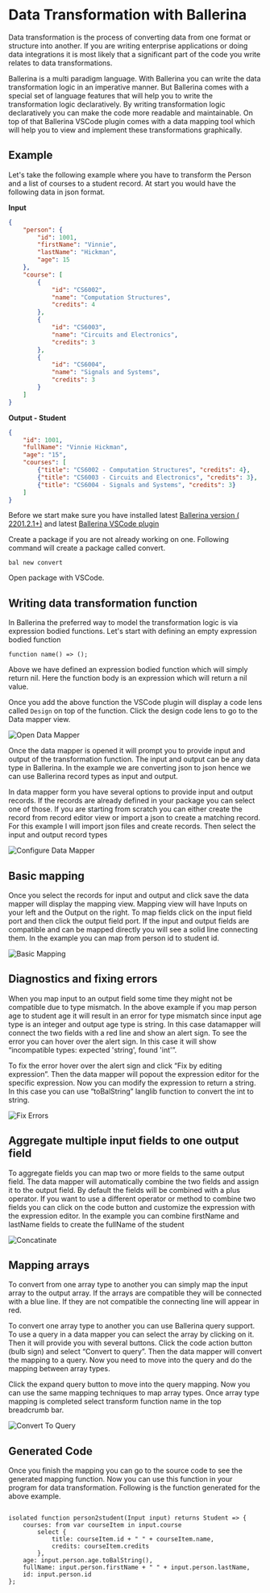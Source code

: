# Data Transformation with Ballerina

Data transformation is the process of converting data from one format or structure into another. If you are writing enterprise applications or doing data integrations it is most likely that a significant part of the code you write relates to data transformations. 

Ballerina is a multi paradigm language. With Ballerina you can write the data transformation logic in an imperative manner. But Ballerina comes with a special set of language features that will help you to write the transformation logic declaratively. By writing transformation logic declaratively you can make the code more readable and maintainable. On top of that Ballerina VSCode plugin comes with a data mapping tool which will help you to view and implement these transformations graphically.

## Example

Let's take the following example where you have to transform the Person and a list of courses to a student record. At start you would have the following data in json format.

**Input**
```json
{
    "person": {
        "id": 1001,
        "firstName": "Vinnie",
        "lastName": "Hickman",
        "age": 15
    },
    "course": [
        {
            "id": "CS6002",
            "name": "Computation Structures",
            "credits": 4
        },
        {
            "id": "CS6003",
            "name": "Circuits and Electronics",
            "credits": 3
        },
        {
            "id": "CS6004",
            "name": "Signals and Systems",
            "credits": 3
        }
    ]
}
```

**Output - Student**
```json
{
    "id": 1001,
    "fullName": "Vinnie Hickman",
    "age": "15",
    "courses": [
        {"title": "CS6002 - Computation Structures", "credits": 4},
        {"title": "CS6003 - Circuits and Electronics", "credits": 3},
        {"title": "CS6004 - Signals and Systems", "credits": 3}
    ]
}

```

Before we start make sure you have installed latest [Ballerina version ( 2201.2.1+)](https://ballerina.io/downloads/) and latest [Ballerina VSCode plugin](https://marketplace.visualstudio.com/items?itemName=wso2.ballerina)

Create a package if you are not already working on one. Following command will create a package called convert.

`bal new convert`

Open package with VSCode.

## Writing data transformation function

In Ballerina the preferred way to model the transformation logic is via expression bodied functions. Let's start with defining an empty expression bodied function

```ballerina
function name() => ();
```

Above we have defined an expression bodied function which will simply return nil. Here the function body is an expression which will return a nil value.

Once you add the above function the VSCode plugin will display a code lens called `Design`  on top of the function. Click the design code lens to go to the Data mapper view.

![Open Data Mapper](images/goto-design-view.gif "Open Data Mapper via code lens")

Once the data mapper is opened it will prompt you to provide input and output of the transformation function. The input and output can be any data type in Ballerina. In the example we are converting json to json hence we can use Ballerina record types as input and output. 

In data mapper form you have several options to provide input and output records. If the records are already defined in your package you can select one of those. If you are starting from scratch you can either create the record from record editor view or import a json to create a matching record. For this example I will import json files and create records. Then select the input and output record types

![Configure Data Mapper](images/choose-input-output.gif "Choose Inputs and Output for Data Mapper")

## Basic mapping

Once you select the records for input and output and click save the  data mapper will display the mapping view. Mapping view will have Inputs on your left and the Output on the right. To map fields click on the input field port and then click the output field port. If the input and output fields are compatible and can be mapped directly you will see a solid line connecting them. In the example you can map from person id to student id. 

![Basic Mapping](images/basic-mapping.gif "Save and do a basic mapping")

## Diagnostics and fixing errors

When you map input to an output field some time they might not be compatible due to type mismatch. In the above example if you map person age to student age it will result in an error for type mismatch since input age type is an integer and output age type is string. In this case datamapper will connect the two fields with a red line and show an alert sign. To see the error you can hover over the alert sign. In this case it will show “incompatible types: expected 'string', found 'int'”. 

To fix the error hover over the alert sign and click “Fix by editing expression”. Then the data mapper will popout the expression editor for the specific expression. Now you can modify the expression to return a string. In this case you can use “toBalString” langlib function to convert the int to string.

![Fix Errors](images/fix-diagnostics.gif "Fix incompetible types error")

## Aggregate multiple input fields to one output field

To aggregate fields you can map two or more fields to the same output field. The data mapper will automatically combine the two fields and assign it to the output field. By default the fields will be combined with a plus operator. If you want to use a different operator or method to combine two fields you can click on the code button and customize the expression with the expression editor. In the example you can combine firstName and lastName fields to create the fullName of the student

![Concatinate](images/concatinate.gif "Aggregate multiple input fields")

## Mapping arrays

To convert from one array type to another you can simply map the input array to the output array. If the arrays are compatible they will be connected with a blue line. If they are not compatible the connecting line will appear in red. 

To convert one array type to another you can use Ballerina query support. To use a query in a data mapper you can select the array by clicking on it. Then it will provide you with several buttons. Click the code action button (bulb sign) and select “Convert to query”. Then the data mapper will convert the mapping to a query. Now you need to move into the query and do the mapping between array types. 

Click the expand query button to move into the query mapping. Now you can use the same mapping techniques to map array types. Once array type mapping is completed select transform function name in the top breadcrumb bar.

![Convert To Query](images/convert-query.gif "Mapping incompatible arrays")


## Generated Code 

Once you finish the mapping you can go to the source code to see the generated mapping function. Now you can use this function in your program for data transformation. Following is the function generated for the above example. 

```ballerina

isolated function person2student(Input input) returns Student => {
    courses: from var courseItem in input.course
        select {
            title: courseItem.id + " " + courseItem.name,
            credits: courseItem.credits
        },
    age: input.person.age.toBalString(),
    fullName: input.person.firstName + " " + input.person.lastName,
    id: input.person.id
};

```






